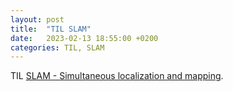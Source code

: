 ```yaml
---
layout: post
title:  "TIL SLAM"
date:   2023-02-13 18:55:00 +0200
categories: TIL, SLAM
---
```

TIL [SLAM - Simultaneous localization and mapping](https://en.wikipedia.org/wiki/Simultaneous_localization_and_mapping).
